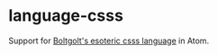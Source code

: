# language-csss

Support for [Boltgolt's esoteric csss language](https://github.com/Boltgolt/CSSS-Server) in Atom.
